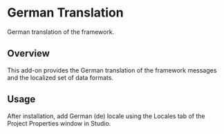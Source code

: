 
# German Translation

German translation of the framework.

## Overview

This add-on provides the German translation of the framework messages and the localized set of data formats.

## Usage

After installation, add German (de) locale using the Locales tab of the Project Properties window in Studio.
